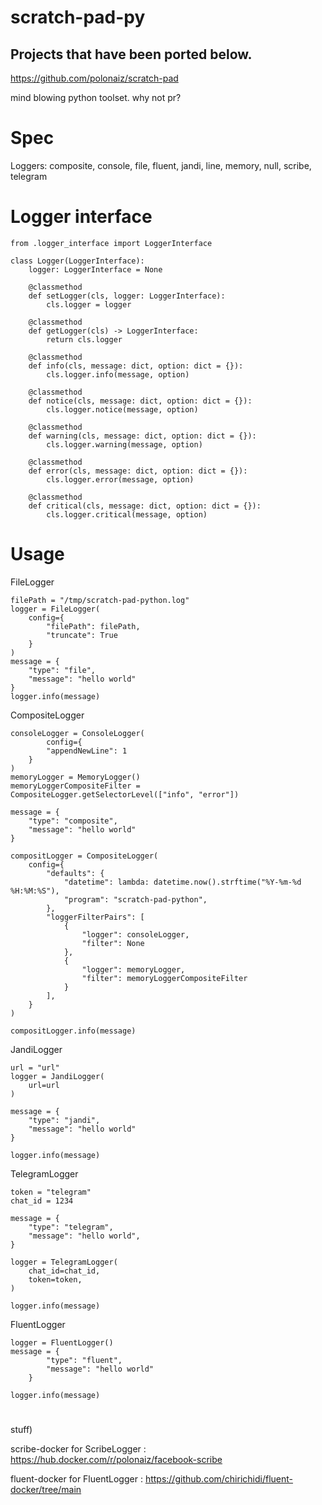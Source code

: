 # scratch-pad-py

## Projects that have been ported below.
https://github.com/polonaiz/scratch-pad


mind blowing python toolset. why not pr?


# Spec

Loggers: composite, console, file, fluent, jandi, line, memory, null, scribe, telegram



# Logger interface
```
from .logger_interface import LoggerInterface

class Logger(LoggerInterface):
    logger: LoggerInterface = None

    @classmethod
    def setLogger(cls, logger: LoggerInterface):
        cls.logger = logger

    @classmethod
    def getLogger(cls) -> LoggerInterface:
        return cls.logger

    @classmethod
    def info(cls, message: dict, option: dict = {}):
        cls.logger.info(message, option)

    @classmethod
    def notice(cls, message: dict, option: dict = {}):
        cls.logger.notice(message, option)

    @classmethod
    def warning(cls, message: dict, option: dict = {}):
        cls.logger.warning(message, option)

    @classmethod
    def error(cls, message: dict, option: dict = {}):
        cls.logger.error(message, option)

    @classmethod
    def critical(cls, message: dict, option: dict = {}):
        cls.logger.critical(message, option)
```



# Usage
FileLogger
```
filePath = "/tmp/scratch-pad-python.log"
logger = FileLogger(
    config={
        "filePath": filePath,
        "truncate": True
    }
)
message = {
    "type": "file",
    "message": "hello world"
}
logger.info(message)
```
CompositeLogger
```
consoleLogger = ConsoleLogger(
        config={
        "appendNewLine": 1
    }
)
memoryLogger = MemoryLogger()
memoryLoggerCompositeFilter = CompositeLogger.getSelectorLevel(["info", "error"])

message = {
    "type": "composite",
    "message": "hello world"
}

compositLogger = CompositeLogger(
    config={
        "defaults": {
            "datetime": lambda: datetime.now().strftime("%Y-%m-%d %H:%M:%S"),
            "program": "scratch-pad-python",
        },
        "loggerFilterPairs": [
            {
                "logger": consoleLogger,
                "filter": None
            },
            {
                "logger": memoryLogger,
                "filter": memoryLoggerCompositeFilter
            }
        ],
    }
)

compositLogger.info(message)
```

JandiLogger
```
url = "url"
logger = JandiLogger(
    url=url
)

message = {
    "type": "jandi",
    "message": "hello world"
}

logger.info(message)
```

TelegramLogger
```
token = "telegram"
chat_id = 1234

message = {
    "type": "telegram",
    "message": "hello world",
}

logger = TelegramLogger(
    chat_id=chat_id,
    token=token,
)

logger.info(message)
```

FluentLogger
```
logger = FluentLogger()
message = {
        "type": "fluent",
        "message": "hello world"
    }

logger.info(message)
```

#
stuff) 


scribe-docker for ScribeLogger : https://hub.docker.com/r/polonaiz/facebook-scribe


fluent-docker for FluentLogger : https://github.com/chirichidi/fluent-docker/tree/main
